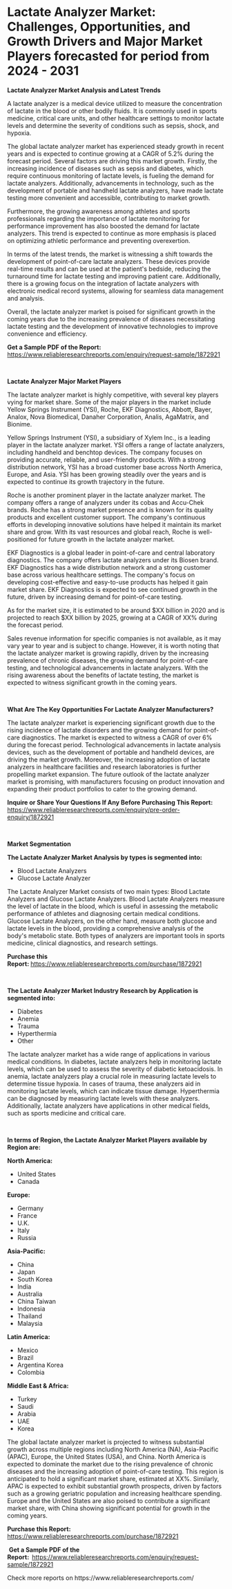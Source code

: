 <p><h1>Lactate Analyzer Market: Challenges, Opportunities, and Growth Drivers and Major Market Players forecasted for period from 2024 - 2031</h1></p><p><strong>Lactate Analyzer Market Analysis and Latest Trends</strong></p>
<p><p>A lactate analyzer is a medical device utilized to measure the concentration of lactate in the blood or other bodily fluids. It is commonly used in sports medicine, critical care units, and other healthcare settings to monitor lactate levels and determine the severity of conditions such as sepsis, shock, and hypoxia.</p><p>The global lactate analyzer market has experienced steady growth in recent years and is expected to continue growing at a CAGR of 5.2% during the forecast period. Several factors are driving this market growth. Firstly, the increasing incidence of diseases such as sepsis and diabetes, which require continuous monitoring of lactate levels, is fueling the demand for lactate analyzers. Additionally, advancements in technology, such as the development of portable and handheld lactate analyzers, have made lactate testing more convenient and accessible, contributing to market growth.</p><p>Furthermore, the growing awareness among athletes and sports professionals regarding the importance of lactate monitoring for performance improvement has also boosted the demand for lactate analyzers. This trend is expected to continue as more emphasis is placed on optimizing athletic performance and preventing overexertion.</p><p>In terms of the latest trends, the market is witnessing a shift towards the development of point-of-care lactate analyzers. These devices provide real-time results and can be used at the patient's bedside, reducing the turnaround time for lactate testing and improving patient care. Additionally, there is a growing focus on the integration of lactate analyzers with electronic medical record systems, allowing for seamless data management and analysis.</p><p>Overall, the lactate analyzer market is poised for significant growth in the coming years due to the increasing prevalence of diseases necessitating lactate testing and the development of innovative technologies to improve convenience and efficiency.</p></p>
<p><strong>Get a Sample PDF of the Report:&nbsp;</strong> <a href="https://www.reliableresearchreports.com/enquiry/request-sample/1872921">https://www.reliableresearchreports.com/enquiry/request-sample/1872921</a></p>
<p>&nbsp;</p>
<p><strong>Lactate Analyzer Major Market Players</strong></p>
<p><p>The lactate analyzer market is highly competitive, with several key players vying for market share. Some of the major players in the market include Yellow Springs Instrument (YSI), Roche, EKF Diagnostics, Abbott, Bayer, Analox, Nova Biomedical, Danaher Corporation, Analis, AgaMatrix, and Bionime.</p><p>Yellow Springs Instrument (YSI), a subsidiary of Xylem Inc., is a leading player in the lactate analyzer market. YSI offers a range of lactate analyzers, including handheld and benchtop devices. The company focuses on providing accurate, reliable, and user-friendly products. With a strong distribution network, YSI has a broad customer base across North America, Europe, and Asia. YSI has been growing steadily over the years and is expected to continue its growth trajectory in the future.</p><p>Roche is another prominent player in the lactate analyzer market. The company offers a range of analyzers under its cobas and Accu-Chek brands. Roche has a strong market presence and is known for its quality products and excellent customer support. The company's continuous efforts in developing innovative solutions have helped it maintain its market share and grow. With its vast resources and global reach, Roche is well-positioned for future growth in the lactate analyzer market.</p><p>EKF Diagnostics is a global leader in point-of-care and central laboratory diagnostics. The company offers lactate analyzers under its Biosen brand. EKF Diagnostics has a wide distribution network and a strong customer base across various healthcare settings. The company's focus on developing cost-effective and easy-to-use products has helped it gain market share. EKF Diagnostics is expected to see continued growth in the future, driven by increasing demand for point-of-care testing.</p><p>As for the market size, it is estimated to be around $XX billion in 2020 and is projected to reach $XX billion by 2025, growing at a CAGR of XX% during the forecast period.</p><p>Sales revenue information for specific companies is not available, as it may vary year to year and is subject to change. However, it is worth noting that the lactate analyzer market is growing rapidly, driven by the increasing prevalence of chronic diseases, the growing demand for point-of-care testing, and technological advancements in lactate analyzers. With the rising awareness about the benefits of lactate testing, the market is expected to witness significant growth in the coming years.</p></p>
<p>&nbsp;</p>
<p><strong>What Are The Key Opportunities For Lactate Analyzer Manufacturers?</strong></p>
<p><p>The lactate analyzer market is experiencing significant growth due to the rising incidence of lactate disorders and the growing demand for point-of-care diagnostics. The market is expected to witness a CAGR of over 6% during the forecast period. Technological advancements in lactate analysis devices, such as the development of portable and handheld devices, are driving the market growth. Moreover, the increasing adoption of lactate analyzers in healthcare facilities and research laboratories is further propelling market expansion. The future outlook of the lactate analyzer market is promising, with manufacturers focusing on product innovation and expanding their product portfolios to cater to the growing demand.</p></p>
<p><strong>Inquire or Share Your Questions If Any Before Purchasing This Report:</strong> <a href="https://www.reliableresearchreports.com/enquiry/pre-order-enquiry/1872921">https://www.reliableresearchreports.com/enquiry/pre-order-enquiry/1872921</a></p>
<p>&nbsp;</p>
<p><strong>Market Segmentation</strong></p>
<p><strong>The Lactate Analyzer Market Analysis by types is segmented into:</strong></p>
<p><ul><li>Blood Lactate Analyzers</li><li>Glucose Lactate Analyzer</li></ul></p>
<p><p>The Lactate Analyzer Market consists of two main types: Blood Lactate Analyzers and Glucose Lactate Analyzers. Blood Lactate Analyzers measure the level of lactate in the blood, which is useful in assessing the metabolic performance of athletes and diagnosing certain medical conditions. Glucose Lactate Analyzers, on the other hand, measure both glucose and lactate levels in the blood, providing a comprehensive analysis of the body's metabolic state. Both types of analyzers are important tools in sports medicine, clinical diagnostics, and research settings.</p></p>
<p><strong>Purchase this Report:&nbsp;</strong><a href="https://www.reliableresearchreports.com/purchase/1872921">https://www.reliableresearchreports.com/purchase/1872921</a></p>
<p>&nbsp;</p>
<p><strong>The Lactate Analyzer Market Industry Research by Application is segmented into:</strong></p>
<p><ul><li>Diabetes</li><li>Anemia</li><li>Trauma</li><li>Hyperthermia</li><li>Other</li></ul></p>
<p><p>The lactate analyzer market has a wide range of applications in various medical conditions. In diabetes, lactate analyzers help in monitoring lactate levels, which can be used to assess the severity of diabetic ketoacidosis. In anemia, lactate analyzers play a crucial role in measuring lactate levels to determine tissue hypoxia. In cases of trauma, these analyzers aid in monitoring lactate levels, which can indicate tissue damage. Hyperthermia can be diagnosed by measuring lactate levels with these analyzers. Additionally, lactate analyzers have applications in other medical fields, such as sports medicine and critical care.</p></p>
<p>&nbsp;</p>
<p><strong>In terms of Region, the Lactate Analyzer Market Players available by Region are:</strong></p>
<p>
    <p> <strong> North America: </strong>
        <ul>
            <li>United States</li>
            <li>Canada</li>
        </ul>
        </p> 
    <p> <strong> Europe: </strong>
        <ul>
            <li>Germany</li>
            <li>France</li>
            <li>U.K.</li>
            <li>Italy</li>
            <li>Russia</li>
        </ul>
        </p> 
    <p> <strong> Asia-Pacific: </strong>
        <ul>
            <li>China</li>
            <li>Japan</li>
            <li>South Korea</li>
            <li>India</li>
            <li>Australia</li>
            <li>China Taiwan</li>
            <li>Indonesia</li>
            <li>Thailand</li>
            <li>Malaysia</li>
        </ul>
        </p> 
    <p> <strong> Latin America: </strong>
        <ul>
            <li>Mexico</li>
            <li>Brazil</li>
            <li>Argentina Korea</li>
            <li>Colombia</li>
        </ul>
        </p> 
    <p> <strong> Middle East & Africa: </strong>
        <ul>
            <li>Turkey</li>
            <li>Saudi</li>
            <li>Arabia</li>
            <li>UAE</li>
            <li>Korea</li>
        </ul>
    </p>
    </p>
<p><p>The global lactate analyzer market is projected to witness substantial growth across multiple regions including North America (NA), Asia-Pacific (APAC), Europe, the United States (USA), and China. North America is expected to dominate the market due to the rising prevalence of chronic diseases and the increasing adoption of point-of-care testing. This region is anticipated to hold a significant market share, estimated at XX%. Similarly, APAC is expected to exhibit substantial growth prospects, driven by factors such as a growing geriatric population and increasing healthcare spending. Europe and the United States are also poised to contribute a significant market share, with China showing significant potential for growth in the coming years.</p></p>
<p><strong>Purchase this Report: </strong><a href="https://www.reliableresearchreports.com/purchase/1872921">https://www.reliableresearchreports.com/purchase/1872921</a></p>
<p>&nbsp;<strong>Get a Sample PDF of the Report:&nbsp;&nbsp;</strong><a href="https://www.reliableresearchreports.com/enquiry/request-sample/1872921">https://www.reliableresearchreports.com/enquiry/request-sample/1872921</a></p>
<p><strong></strong></p>
<p>Check more reports on https://www.reliableresearchreports.com/</p>